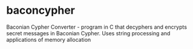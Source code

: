 # baconcypher
Baconian Cypher Converter - program in C that decyphers and encrypts secret messages in Baconian Cypher. Uses string processing and applications of memory allocation
